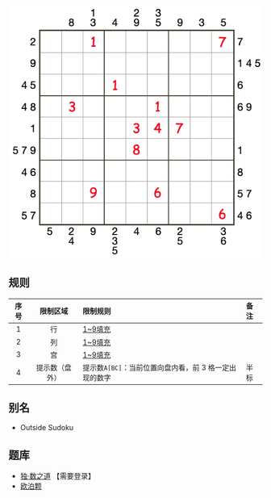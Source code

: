 ![](../../../images/sudoku/候选外提示数独.png)

## 规则
| 序号 | 限制区域 | 限制规则 | 备注 |
| :---: | :---: | :--- | :--- |
| 1 | 行 | [1~9填充] | |
| 2 | 列 | [1~9填充] | |
| 3 | 宫 | [1~9填充] | |
| 4 | 提示数（盘外） | 提示数`A[BC]`：当前位置向盘内看，前 3 格一定出现的数字 | 半标 |

## 别名
- Outside Sudoku

## 题库
- [独·数之道](http://www.sudokufans.org.cn/lx/game.index.php?type=ts3) 【需要登录】
- [欧泊颗](https://www.oubk.com/sudoku/OutsideSudoku-3x3-0.html?level=5)

[1~9填充]: ../../../rules.md#1~9填充
